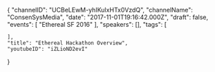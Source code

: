 {
    "channelID": "UCBeLEwM-yhIKuIxHTx0VzdQ",
    "channelName": "ConsenSysMedia",
    "date": "2017-11-01T19:16:42.000Z",
    "draft": false,
    "events": [
        "Ethereal SF 2016"
    ],
    "speakers": [],
    "tags": [

    ],
    "title": "Ethereal Hackathon Overview",
    "youtubeID": "iZLioND2evI"
}
